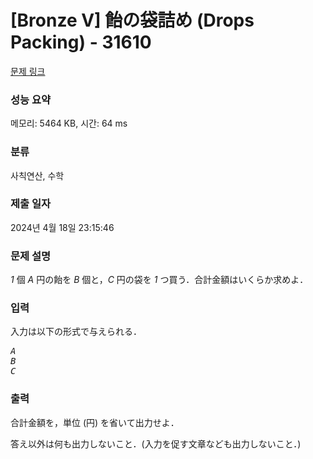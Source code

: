 # [Bronze V] 飴の袋詰め (Drops Packing) - 31610 

[문제 링크](https://www.acmicpc.net/problem/31610) 

### 성능 요약

메모리: 5464 KB, 시간: 64 ms

### 분류

사칙연산, 수학

### 제출 일자

2024년 4월 18일 23:15:46

### 문제 설명

<p><var>1</var> 個 <var>A</var> 円の飴を <var>B</var> 個と，<var>C</var> 円の袋を <var>1</var> つ買う．合計金額はいくらか求めよ．</p>

### 입력 

 <p>入力は以下の形式で与えられる．</p>

<pre><var>A</var>
<var>B</var>
<var>C</var></pre>

### 출력 

 <p>合計金額を，単位 (円) を省いて出力せよ．</p>

<p>答え以外は何も出力しないこと．(入力を促す文章なども出力しないこと．)</p>

